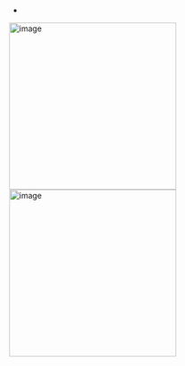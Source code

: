 - 
<img width="300" alt="image" src="https://github.com/minicastle11/real-project/assets/130207045/083f7ccc-264d-440c-87c8-9477ea352c7f">
<img width="300" alt="image" src="https://github.com/minicastle11/real-project/assets/130207045/1f2e378f-f12a-41f8-85cc-545be97f039b">
